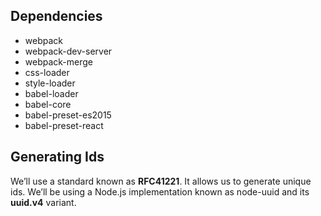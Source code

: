 ## Dependencies

+ webpack
+ webpack-dev-server
+ webpack-merge
+ css-loader
+ style-loader
+ babel-loader
+ babel-core
+ babel-preset-es2015
+ babel-preset-react

## Generating Ids

We’ll use a standard known as **RFC41221**. It allows us to generate unique ids. We’ll be using a Node.js implementation known as node-uuid and its **uuid.v4** variant.